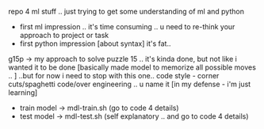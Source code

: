 repo 4 ml stuff .. 
just trying to get some understanding of ml and python 
 - first ml impression .. it's time consuming .. u need to re-think your approach to project or task
 - first python impression [about syntax] it's fat.. 

g15p -> my approach to solve puzzle 15 .. 
it's kinda done, but not like i wanted it to be done 
[basically made model to memorize all possible moves .. ]
..but for now i need to stop with this one.. 
code style - corner cuts/spaghetti code/over engineering .. u name it [in my defense - i'm just learning]

- train model -> mdl-train.sh (go to code 4 details)
- test model -> mdl-test.sh   (self explanatory .. and go to code 4 details)

